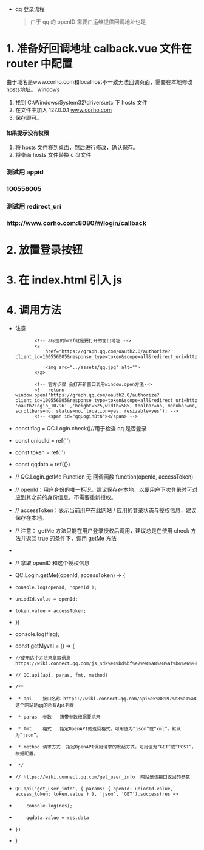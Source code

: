 - qq 登录流程
  > 由于 qq 的 openID 需要由运维提供回调地址也是

# 1. 准备好回调地址 calback.vue 文件在 router 中配置

由于域名是www.corho.com和localhost不一致无法回调页面，需要在本地修改hosts地址。
windows

1. 找到 C:\Windows\System32\drivers\etc 下 hosts 文件
2. 在文件中加入 127.0.0.1 www.corho.com
3. 保存即可。

#### 如果提示没有权限

1. 将 hosts 文件移到桌面，然后进行修改，确认保存。
2. 将桌面 hosts 文件替换 c 盘文件

### 测试用 appid

### 100556005

### 测试用 redirect_uri

### http://www.corho.com:8080/#/login/callback

# 2. 放置登录按钮

# 3. 在 index.html 引入 js

> <script src="http://connect.qq.com/qc_jssdk.js" data-appid="100556005" data-redirecturi="http://www.corho.com:8080/#/login/callback"></script>

# 4. 调用方法

- 注意
  <!-- 这个是为了在本窗口打开 -->

             <!-- a标签的href就是要打开的窗口地址 -->
             <a
                 href="https://graph.qq.com/oauth2.0/authorize?client_id=100556005&response_type=token&scope=all&redirect_uri=http%3A%2F%2Fwww.corho.com%3A8080%2F%23%2Flogin%2Fcallback">

                 <img src="../assets/qq.jpg" alt="">
             </a>

             <!-- 官方步骤 会打开新窗口调用window.open方法-->
             <!-- return window.open('https://graph.qq.com/oauth2.0/authorize?client_id=100556005&response_type=token&scope=all&redirect_uri=http%3A%2F%2Fwww.corho.com%3A8080%2F%23%2Flogin%2Fcallback', 'oauth2Login_10796' ,'height=525,width=585, toolbar=no, menubar=no, scrollbars=no, status=no, location=yes, resizable=yes'); -->
             <!-- <span id="qqLoginBtn"></span> -->

- const flag = QC.Login.check()//用于检查 qq 是否登录
- const uniodId = ref('')
- const token = ref('')
- const qqdata = ref({})

- // QC.Login.getMe Function 无 回调函数 function(openId, accessToken)
- // openId：用户身份的唯一标识。建议保存在本地，以便用户下次登录时可对应到其之前的身份信息，不需要重新授权。
- // accessToken：表示当前用户在此网站 / 应用的登录状态与授权信息，建议保存在本地。
- // 注意： getMe 方法只能在用户登录授权后调用，建议总是在使用 check 方法并返回 true 的条件下，调用 getMe 方法
-
- // 拿取 openID 和这个授权信息
- QC.Login.getMe((openId, accessToken) => {
-     console.log(openId, 'openid');
-     uniodId.value = openId;
-     token.value = accessToken;
- })
- console.log(flag);

- const getMyval = () => {

-     //使用这个方法来拿取信息 https://wiki.connect.qq.com/js_sdk%e4%bd%bf%e7%94%a8%e8%af%b4%e6%98%8e
-     // QC.api(api, paras, fmt, method)

-     /**
-      * api    接口名称 https://wiki.connect.qq.com/api%e5%88%97%e8%a1%a8  这个网站是qq的所有Api列表
-      * paras  参数   携带参数根据要求来
-      * fmt    格式   指定OpenAPI的返回格式，可用值为“json”或“xml”。默认为“json”。
-      * method 请求方式  指定OpenAPI调用请求的发起方式，可用值为“GET”或“POST”。根据配置，
-      */
-     // https://wiki.connect.qq.com/get_user_info  网站是该接口返回的参数
-     QC.api('get_user_info', { params: { openId: uniodId.value, access_token: token.value } }, 'json', 'GET').success(res =>
-         console.log(res);
-         qqdata.value = res.data
-     })
- }
